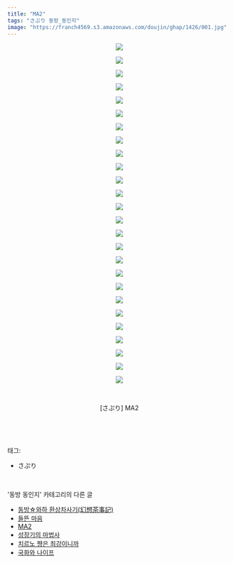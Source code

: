 ```yaml
---
title: "MA2"
tags: "さぷり 동방_동인지"
image: "https://franch4569.s3.amazonaws.com/doujin/ghap/1426/001.jpg"
---
```

<div class="article">
<p style="text-align: center; clear: none; float: none;"><img src="{{ site.imgserver2 }}/ghap/1426/001.jpg"/></p>
<p style="text-align: center; clear: none; float: none;"><img src="{{ site.imgserver2 }}/ghap/1426/002.jpg"/></p>
<p style="text-align: center; clear: none; float: none;"><img src="{{ site.imgserver2 }}/ghap/1426/003.jpg"/></p>
<p style="text-align: center; clear: none; float: none;"><img src="{{ site.imgserver2 }}/ghap/1426/004.jpg"/></p>
<p style="text-align: center; clear: none; float: none;"><img src="{{ site.imgserver2 }}/ghap/1426/005.jpg"/></p>
<p style="text-align: center; clear: none; float: none;"><img src="{{ site.imgserver2 }}/ghap/1426/006.jpg"/></p>
<p style="text-align: center; clear: none; float: none;"><img src="{{ site.imgserver2 }}/ghap/1426/007.jpg"/></p>
<p style="text-align: center; clear: none; float: none;"><img src="{{ site.imgserver2 }}/ghap/1426/008.jpg"/></p>
<p style="text-align: center; clear: none; float: none;"><img src="{{ site.imgserver2 }}/ghap/1426/009.jpg"/></p>
<p style="text-align: center; clear: none; float: none;"><img src="{{ site.imgserver2 }}/ghap/1426/010.jpg"/></p>
<p style="text-align: center; clear: none; float: none;"><img src="{{ site.imgserver2 }}/ghap/1426/011.jpg"/></p>
<p style="text-align: center; clear: none; float: none;"><img src="{{ site.imgserver2 }}/ghap/1426/012.jpg"/></p>
<p style="text-align: center; clear: none; float: none;"><img src="{{ site.imgserver2 }}/ghap/1426/013.jpg"/></p>
<p style="text-align: center; clear: none; float: none;"><img src="{{ site.imgserver2 }}/ghap/1426/014.jpg"/></p>
<p style="text-align: center; clear: none; float: none;"><img src="{{ site.imgserver2 }}/ghap/1426/015.jpg"/></p>
<p style="text-align: center; clear: none; float: none;"><img src="{{ site.imgserver2 }}/ghap/1426/016.jpg"/></p>
<p style="text-align: center; clear: none; float: none;"><img src="{{ site.imgserver2 }}/ghap/1426/017.jpg"/></p>
<p style="text-align: center; clear: none; float: none;"><img src="{{ site.imgserver2 }}/ghap/1426/018.jpg"/></p>
<p style="text-align: center; clear: none; float: none;"><img src="{{ site.imgserver2 }}/ghap/1426/019.jpg"/></p>
<p style="text-align: center; clear: none; float: none;"><img src="{{ site.imgserver2 }}/ghap/1426/020.jpg"/></p>
<p style="text-align: center; clear: none; float: none;"><img src="{{ site.imgserver2 }}/ghap/1426/021.jpg"/></p>
<p style="text-align: center; clear: none; float: none;"><img src="{{ site.imgserver2 }}/ghap/1426/022.jpg"/></p>
<p style="text-align: center; clear: none; float: none;"><img src="{{ site.imgserver2 }}/ghap/1426/023.jpg"/></p>
<p style="text-align: center; clear: none; float: none;"><img src="{{ site.imgserver2 }}/ghap/1426/024.jpg"/></p>
<p style="text-align: center; clear: none; float: none;"><img src="{{ site.imgserver2 }}/ghap/1426/025.jpg"/></p>
<p style="text-align: center; clear: none; float: none;"><img src="{{ site.imgserver2 }}/ghap/1426/026.jpg"/></p>
<p style="text-align: center; clear: none; float: none;"><br/></p>
<p style="text-align: center; clear: none; float: none;">[さぷり] MA2</p>
<p><br/></p>
</div><br/>
<div class="tagTrail">
<p>태그: </p>
<ul>
<li>さぷり</li>
</ul>
</div><br/>
<div class="another">
<p>'동방 동인지' 카테고리의 다른 글</p>
<ul>
<li><a href="/ghap_1428">동방☆와하 환상차사기(幻想茶事記)</a></li>
<li><a href="/ghap_1427">들뜬 마음</a></li>
<li><a href="/ghap_1426">MA2</a></li>
<li><a href="/ghap_1425">성장기의 마법사</a></li>
<li><a href="/ghap_1424">치르노 쨩은 최강이니까</a></li>
<li><a href="/ghap_1423">국화와 나이프</a></li>
</ul>
</div><br/>
<div class="cb_module cb_fluid">
<div class="cb_wrt cb_profile">
</div><!-- commentList close -->
</div><br/>
